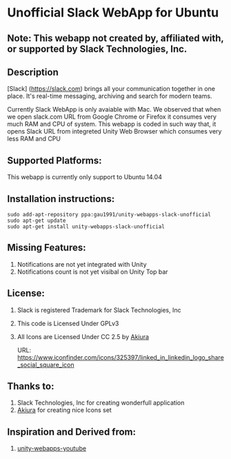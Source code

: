 # Unofficial Slack WebApp for Ubuntu

## Note: This webapp not created by, affiliated with, or supported by Slack Technologies, Inc.

##  Description
[Slack] (https://slack.com) brings all your communication together in one place. It's real-time messaging, archiving and search for modern teams.

Currently Slack WebApp is only avaiable with Mac. We observed that when we open slack.com URL from  Google Chrome or Firefox it
consumes very much RAM and CPU of system. This webapp is coded in such way that, it opens Slack URL from integreted Unity
Web Browser which consumes very less RAM and CPU

## Supported Platforms:
This webapp is currently only support to Ubuntu 14.04

## Installation instructions:
```
sudo add-apt-repository ppa:gau1991/unity-webapps-slack-unofficial
sudo apt-get update
sudo apt-get install unity-webapps-slack-unofficial

```

## Missing Features:
1. Notifications are not yet integrated with Unity 
2. Notifications count is not yet visibal on Unity Top bar

## License:
1. Slack is registered Trademark for Slack Technologies, Inc
2. This code is Licensed Under GPLv3 
3. All Icons are Licensed Under CC 2.5 by [Akiura](https://www.iconfinder.com/evaneos) 
   
   URL: https://www.iconfinder.com/icons/325397/linked_in_linkedin_logo_share_social_square_icon
   
## Thanks to:
1. Slack Technologies, Inc for creating wonderfull application
2. [Akiura](https://www.iconfinder.com/evaneos) for creating nice Icons set

## Inspiration and Derived from:
1. [unity-webapps-youtube](https://launchpad.net/ubuntu/+source/unity-webapps-youtube)
